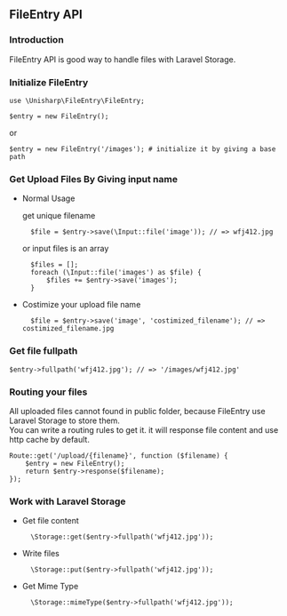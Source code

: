 ## FileEntry API

### Introduction

FileEntry API is good way to handle files with Laravel Storage.

### Initialize FileEntry

    use \Unisharp\FileEntry\FileEntry;
    
    $entry = new FileEntry();
    
or
    
    $entry = new FileEntry('/images'); # initialize it by giving a base path
    

### Get Upload Files By Giving input name

* Normal Usage

    get unique filename

        $file = $entry->save(\Input::file('image')); // => wfj412.jpg
    
    or input files is an array
    
        $files = [];
        foreach (\Input::file('images') as $file) {
            $files += $entry->save('images');
        }
    
* Costimize your upload file name

        $file = $entry->save('image', 'costimized_filename'); // => costimized_filename.jpg
          

### Get file fullpath

    $entry->fullpath('wfj412.jpg'); // => '/images/wfj412.jpg'
    
### Routing your files

All uploaded files cannot found in public folder, because FileEntry use Laravel Storage to store them.  
You can write a routing rules to get it. it will response file content and use http cache by default.

    Route::get('/upload/{filename}', function ($filename) {
        $entry = new FileEntry();
        return $entry->response($filename);
    });
    
### Work with Laravel Storage

* Get file content

        \Storage::get($entry->fullpath('wfj412.jpg'));
        
* Write files

        \Storage::put($entry->fullpath('wfj412.jpg'));
        
* Get Mime Type

        \Storage::mimeType($entry->fullpath('wfj412.jpg'));
    